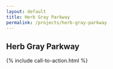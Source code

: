 ```yaml
---
layout: default
title: Herb Gray Parkway
permalink: /projects/herb-gray-parkway
---
```


## Herb Gray Parkway

{% include call-to-action.html %}